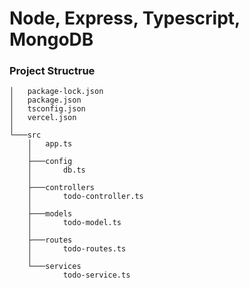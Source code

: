 # Node, Express, Typescript, MongoDB

### Project Structrue
```
│   package-lock.json
│   package.json
│   tsconfig.json
│   vercel.json
│
└───src
    │   app.ts
    │
    ├───config
    │       db.ts
    │
    ├───controllers
    │       todo-controller.ts
    │
    ├───models
    │       todo-model.ts
    │
    ├───routes
    │       todo-routes.ts
    │
    └───services
            todo-service.ts
```
